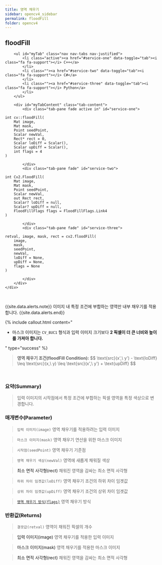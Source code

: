 ```yaml
---
title: 영역 채우기
sidebar: opencv4_sidebar
permalink: floodFill
folder: opencv4
---
```


<div class="row">
    <div class="col-lg-12">
        <h2 class="page-header">floodFill</h2>
    </div>
    <div class="col-lg-12">

        <ul id="myTab" class="nav nav-tabs nav-justified">
            <li class="active"><a href="#service-one" data-toggle="tab"><i class="fa fa-support"></i> C++</a>
            </li>
            <li class=""><a href="#service-two" data-toggle="tab"><i class="fa fa-support"></i> C#</a>
            </li>
            <li class=""><a href="#service-three" data-toggle="tab"><i class="fa fa-support"></i> Python</a>
            </li>
        </ul>

        <div id="myTabContent" class="tab-content">
            <div class="tab-pane fade active in" id="service-one">
<pre class="prettyprint"><code class="language-cpp">int cv::floodFill(
    Mat image,
    Mat mask,
    Point seedPoint,
    Scalar newVal,
    Rect* rect = 0,
    Scalar loDiff = Scalar(),
    Scalar upDiff = Scalar(),
    int flags = 4
)</code></pre>
            </div>
            <div class="tab-pane fade" id="service-two">
<pre class="prettyprint"><code class="language-cs">int Cv2.FloodFill(
    Mat image,
    Mat mask,
    Point seedPoint,
    Scalar newVal,
    out Rect rect,
    Scalar? loDiff = null,
    Scalar? upDiff = null,
    FloodFillFlags flags = FloodFillFlags.Link4
)</code></pre>
            </div>
            <div class="tab-pane fade" id="service-three">
<pre class="prettyprint"><code class="language-py">retval, image, mask, rect = cv2.floodFill(
    image,
    mask,
    seedPoint,
    newVal,
    loDiff = None,
    upDiff = None,
    flags = None
)</code></pre>
            </div>
        </div>
    </div>
</div>

<br>

{{site.data.alerts.note}}
이미지 내 특정 조건에 부합하는 영역만 내부 채우기를 적용합니다.
{{site.data.alerts.end}}

{% include callout.html content="

- 마스크 이미지는 `CV_8UC1` 형식과 입력 이미지 크기보다 **2 픽셀이 더 큰 너비와 높이를 가져아 합니다.**

" type="success" %}

<blockquote class="formula">
<b>영역 채우기 조건(floodFill Condition):</b>
$$ \text{src}(x',\ y') - \text{loDiff} \leq \text{src}(x,\ y) \leq \text{src}(x',\ y') + \text{upDiff} $$
</blockquote>

<br>

### 요약(Summary)

> 입력 이미지의 시작점에서 특정 조건에 부합하는 픽셀 영역을 특정 색상으로 변경합니다.

### 매개변수(Parameter)

> `입력 이미지(image)` 영역 채우기를 적용하려는 입력 이미지

> `마스크 이미지(mask)` 영역 채우기 연산을 위한 마스크 이미지

> `시작점(seedPoint)` 영역 채우기 기준점

> `영역 채우기 색상(newVal)` 영역에 새롭게 채워질 색상

> <a data-toggle="tooltip" data-original-title="{{site.data.glossary.only_C_CS}}">최소 면적 사각형(rect)</a> 채워진 영역을 감싸는 최소 면적 사각형

> `하위 차이 임곗값(loDiff)` 영역 채우기 조건의 하위 차이 임곗값

> `상위 차이 임곗값(upDiff)` 영역 채우기 조건의 상위 차이 임곗값

> [`영역 채우기 방식(flags)`](FloodFillFlags) 영역 채우기 방식

### 반환값(Returns)

> `결괏값(retval)` 영역이 채워진 픽셀의 개수

> <a data-toggle="tooltip" data-original-title="{{site.data.glossary.only_Python}}">입력 이미지(image)</a> 영역 채우기를 적용한 입력 이미지

> <a data-toggle="tooltip" data-original-title="{{site.data.glossary.only_Python}}">마스크 이미지(mask)</a> 영역 채우기를 적용한 마스크 이미지

> <a data-toggle="tooltip" data-original-title="{{site.data.glossary.only_Python}}">최소 면적 사각형(rect)</a> 채워진 영역을 감싸는 최소 면적 사각형